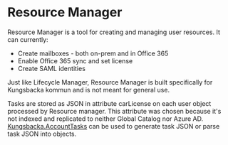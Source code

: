 ﻿# Resource Manager

Resource Manager is a tool for creating and managing user resources. It can currently:
* Create mailboxes - both on-prem and in Office 365
* Enable Office 365 sync and set license
* Create SAML identities

Just like Lifecycle Manager, Resource Manager is built specifically for Kungsbacka kommun and is not meant for general use.

Tasks are stored as JSON in attribute carLicense on each user object processed by Resource manager. This attribute was chosen
because it's not indexed and replicated to neither Global Catalog nor Azure AD. [Kungsbacka.AccountTasks](https://github.com/Kungsbacka/Kungsbacka.AccountTasks)
can be used to generate task JSON or parse task JSON into objects.
